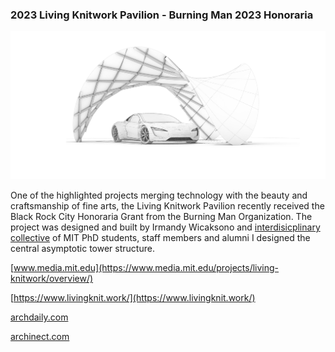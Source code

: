 ### 2023 Living Knitwork Pavilion - Burning Man 2023 Honoraria
![](../../../assets/art/concept.jpg)

One of the highlighted projects merging technology with the beauty and craftsmanship of fine arts, the Living Knitwork Pavilion recently received the Black Rock City Honoraria Grant from the Burning Man Organization. The project was designed and built by Irmandy Wicaksono and [interdisicplinary collective](https://livingknit.work/team/) of MIT PhD students, staff members and alumni
I designed the central asymptotic tower structure.


[www.media.mit.edu](https://www.media.mit.edu/projects/living-knitwork/overview/)

[https://www.livingknit.work/](https://www.livingknit.work/)

[archdaily.com](https://www.archdaily.com/1006994/a-living-knit-pavilion-and-a-temple-of-the-heart-10-installations-and-pavilions-at-burning-man-2023)

[archinect.com](https://archinect.com/news/article/150371635/mit-media-lab-group-unveils-living-knitwork-pavilion-at-burning-man-2023)
